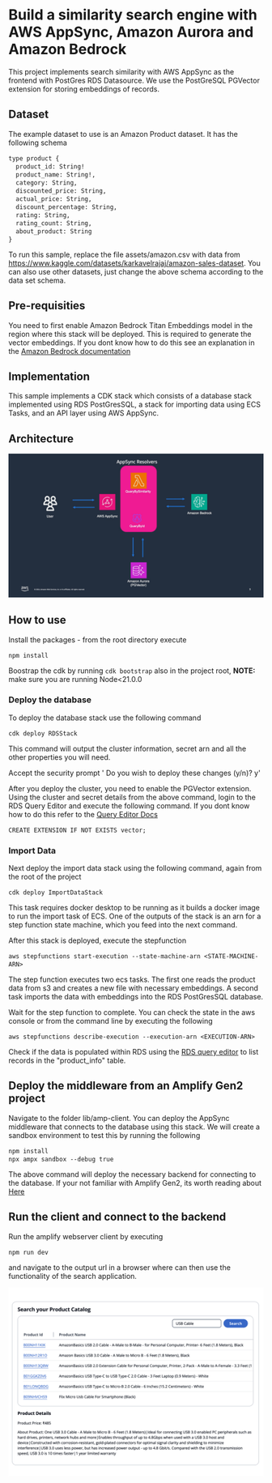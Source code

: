 # Build a similarity search engine with AWS AppSync, Amazon Aurora and Amazon Bedrock

This project implements search similarity with AWS AppSync as the frontend with PostGres RDS Datasource. We use the PostGreSQL PGVector extension for storing embeddings of records.

## Dataset

The example dataset to use is an Amazon Product dataset. It has the following schema
```
type product {
  product_id: String!
  product_name: String!,
  category: String,
  discounted_price: String,
  actual_price: String,
  discount_percentage: String,
  rating: String,
  rating_count: String,
  about_product: String
}
```

To run this sample, replace the file assets/amazon.csv with data from https://www.kaggle.com/datasets/karkavelrajaj/amazon-sales-dataset. You can also use other datasets, just change the above schema according to the data set schema.

## Pre-requisities

You need to first enable Amazon Bedrock Titan Embeddings model in the region where this stack will be deployed. This is required to generate the vector embeddings. If you dont know how to do this see an explanation in the  [Amazon Bedrock documentation](https://docs.aws.amazon.com/bedrock/latest/userguide/model-access.html)

## Implementation

This sample implements a CDK stack which consists of a database stack implemented using RDS PostGresSQL, a stack for importing data using ECS Tasks, and an API layer using AWS AppSync. 

## Architecture

<img src="images/appsync-pgvector-arch.jpg" alt="drawing" width="600"/>

## How to use

Install the packages - from the root directory execute
```
npm install
```

Boostrap the cdk by running `cdk bootstrap` also in the project root, **NOTE:** make sure you are running Node<21.0.0

### Deploy the database
To deploy the database stack use the following command
```
cdk deploy RDSStack
```
This command will output the cluster information, secret arn and all the other properties you will need.

Accept the security prompt '
Do you wish to deploy these changes (y/n)? y'

After you deploy the cluster, you need to enable the PGVector extension. Using the cluster and secret details from the above command, login to the RDS Query Editor and execute the following command.  If you dont know how to do this refer to the [Query Editor Docs](https://docs.aws.amazon.com/AmazonRDS/latest/AuroraUserGuide/query-editor.html#query-editor.running)

```
CREATE EXTENSION IF NOT EXISTS vector;
```

### Import Data
Next deploy the import data stack using the following command, again from the root of the project
```
cdk deploy ImportDataStack
```
This task requires docker desktop to be running as it builds a docker image to run the import task of ECS. One of the outputs of the stack is an arn for a step function state machine, which you feed into the next command. 

After this stack is deployed, execute the stepfunction
```
aws stepfunctions start-execution --state-machine-arn <STATE-MACHINE-ARN>
```
The step function executes two ecs tasks. The first one reads the product data from s3 and creates a new file with necessary embeddings. A second task imports the data with embeddings into the RDS PostGresSQL database.

Wait for the step function to complete. You can check the state in the aws console or from the command line by executing the following
```
aws stepfunctions describe-execution --execution-arn <EXECUTION-ARN>
```

Check if the data is populated within RDS using the [RDS query editor](https://docs.aws.amazon.com/AmazonRDS/latest/AuroraUserGuide/query-editor.html#query-editor.running) to list records in the "product_info" table.

## Deploy the middleware from an Amplify Gen2 project

Navigate to the folder lib/amp-client. You can deploy the AppSync middleware that connects to the database using this stack. We will create a sandbox environment to test this by running the following

```
npm install
npx ampx sandbox --debug true
```
The above command will deploy the necessary backend for connecting to the database. If your not familiar with Amplify Gen2, its worth reading about [Here](https://docs.amplify.aws/react/build-a-backend/data/set-up-data/)

## Run the client and connect to the backend

Run the amplify webserver client by executing
```
npm run dev
```

and navigate to the output url in a browser where can then use the functionality of the search application.

<img src="images/appsync-client.png" alt="drawing" width="600"/>
